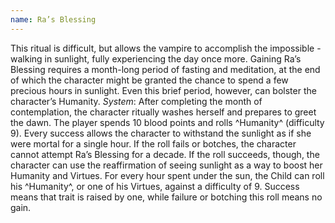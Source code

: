 ```yaml
---
name: Ra’s Blessing
---
```


This ritual is difficult, but allows the vampire to accomplish the impossible - walking in sunlight, fully experiencing the day once more. Gaining Ra’s Blessing requires a month-long period of fasting and meditation, at the end of which the character might be granted the chance to spend a few precious hours in sunlight. Even this brief period, however, can bolster the character’s Humanity.
_System_: After completing the month of contemplation, the character ritually washes herself and prepares to greet the dawn. The player spends 10 blood points and rolls ^Humanity^ (difficulty 9). Every success allows the character to withstand the sunlight as if she were mortal for a single hour. If the roll fails or botches, the character cannot attempt Ra’s Blessing for a decade. If the roll succeeds, though, the character can use the reaffirmation of seeing sunlight as a way to boost her Humanity and Virtues. For every hour spent under the sun, the Child can roll his ^Humanity^, or one of his Virtues, against a difficulty of 9. Success means that trait is raised by one, while failure or botching this roll means no gain.
